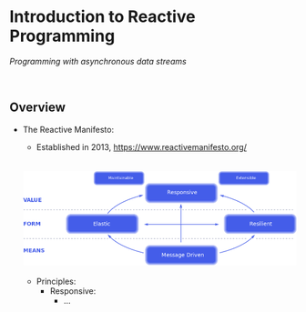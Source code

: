 # Introduction to Reactive Programming
*Programming with asynchronous data streams*

<br>

## Overview
* The Reactive Manifesto:
    * Established in 2013, https://www.reactivemanifesto.org/

    <br>
    <br>


    <img src="./res/reactive-traits.png" width="600">

    <br>
    <br>

    * Principles:
        * Responsive:
            * ...